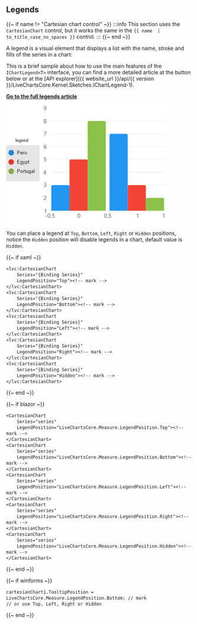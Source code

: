 ## Legends

{{~ if name != "Cartesian chart control" ~}}
:::info
This section uses the `CartesianChart` control, but it works the same in the `{{ name  | to_title_case_no_spaces }}` control.
:::
{{~ end ~}}

A legend is a visual element that displays a list with the name, stroke and fills of the series in a chart:

This is a brief sample about how to use the main features of the `IChartLegend<T>` interface, you can find a more detailed article at the button below or at the 
[API explorer]({{ website_url }}/api/{{ version }}/LiveChartsCore.Kernel.Sketches.IChartLegend-1).

<a href="{{ website_url }}/docs/{{ platform }}/{{ version }}/CartesianChart.Legends" class="btn btn-light btn-lg text-primary shadow-sm mb-3">
<b>Go to the full legends article</b>
</a>

![legends](https://raw.githubusercontent.com/beto-rodriguez/LiveCharts2/master/docs/_assets/legend.png)

You can place a legend at `Top`, `Bottom`, `Left`, `Right` or `Hidden` positions, notice the `Hidden` position will 
disable legends in a chart, default value is `Hidden`.

{{~ if xaml ~}}
<pre><code>&lt;lvc:CartesianChart
    Series="{Binding Series}"
    LegendPosition="Top">&lt;!-- mark -->
&lt;/lvc:CartesianChart>
&lt;lvc:CartesianChart
    Series="{Binding Series}"
    LegendPosition="Bottom">&lt;!-- mark -->
&lt;/lvc:CartesianChart>
&lt;lvc:CartesianChart
    Series="{Binding Series}"
    LegendPosition="Left">&lt;!-- mark -->
&lt;/lvc:CartesianChart>
&lt;lvc:CartesianChart
    Series="{Binding Series}"
    LegendPosition="Right">&lt;!-- mark -->
&lt;/lvc:CartesianChart>
&lt;lvc:CartesianChart
    Series="{Binding Series}"
    LegendPosition="Hidden">&lt;!-- mark -->
&lt;/lvc:CartesianChart></code></pre>
{{~ end ~}}

{{~ if blazor ~}}
<pre><code>&lt;CartesianChart
    Series="series"
    LegendPosition="LiveChartsCore.Measure.LegendPosition.Top">&lt;!-- mark -->
&lt;/CartesianChart>
&lt;CartesianChart
    Series="series"
    LegendPosition="LiveChartsCore.Measure.LegendPosition.Bottom">&lt;!-- mark -->
&lt;/CartesianChart>
&lt;CartesianChart
    Series="series"
    LegendPosition="LiveChartsCore.Measure.LegendPosition.Left">&lt;!-- mark -->
&lt;/CartesianChart>
&lt;CartesianChart
    Series="series"
    LegendPosition="LiveChartsCore.Measure.LegendPosition.Right">&lt;!-- mark -->
&lt;/CartesianChart>
&lt;CartesianChart
    Series="series"
    LegendPosition="LiveChartsCore.Measure.LegendPosition.Hidden">&lt;!-- mark -->
&lt;/CartesianChart></code></pre>
{{~ end ~}}

{{~ if winforms ~}}
<pre><code>cartesianChart1.TooltipPosition = LiveChartsCore.Measure.LegendPosition.Bottom; // mark
// or use Top, Left, Right or Hidden
</code></pre>
{{~ end ~}}